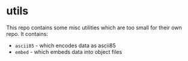 # utils

This repo contains some misc utilities which are too small for their own repo.
It contains:

- `ascii85` - which encodes data as ascii85
- `embed` - which embeds data into object files
